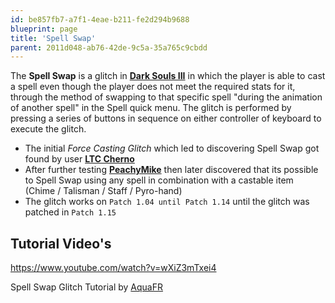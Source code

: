 ```yaml
---
id: be857fb7-a7f1-4eae-b211-fe2d294b9688
blueprint: page
title: 'Spell Swap'
parent: 2011d048-ab76-42de-9c5a-35a765c9cbdd
---
```

The **Spell Swap** is a glitch in [**Dark Souls III**](/darksouls3) in which the player is able to cast a spell even though the player does not meet the required stats for it, through the method of swapping to that specific spell "during the animation of another spell" in the Spell quick menu. The glitch is performed by pressing a series of buttons in sequence on either controller of keyboard to execute the glitch.

- The initial *Force Casting Glitch* which led to discovering Spell Swap got found by user [**LTC Cherno**](//youtube.com/channel/UCvJ_b5AL_w5Sv0-cSIwuijQ)
- After further testing [**PeachyMike**](//youtube.com/channel/UCr2ZxaDmvfzIOr_5PE20EEA) then later discovered that its possible to Spell Swap using any spell in combination with a castable item (Chime / Talisman / Staff / Pyro-hand)
- The glitch works on `Patch 1.04 until Patch 1.14` until the glitch was patched in `Patch 1.15`

## Tutorial Video's

https://www.youtube.com/watch?v=wXiZ3mTxei4

Spell Swap Glitch Tutorial by [AquaFR](https://www.youtube.com/@aquafr303)
